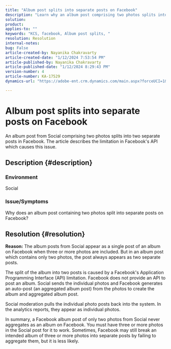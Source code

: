 ```yaml
---
title: "Album post splits into separate posts on Facebook"
description: "Learn why an album post comprising two photos splits into separate posts on Facebook. This is cause by a limitation in Facebook’s API."
solution: 
product: 
applies-to: ""
keywords: "KCS, facebook, Album post splits, "
resolution: Resolution
internal-notes: 
bug: False
article-created-by: Nayanika Chakravarty
article-created-date: "1/12/2024 7:53:54 PM"
article-published-by: Nayanika Chakravarty
article-published-date: "1/12/2024 8:29:43 PM"
version-number: 4
article-number: KA-17529
dynamics-url: "https://adobe-ent.crm.dynamics.com/main.aspx?forceUCI=1&pagetype=entityrecord&etn=knowledgearticle&id=2555394e-84b1-ee11-a569-6045bd006a22"

---
```

# Album post splits into separate posts on Facebook


An album post from Social comprising two photos splits into two separate posts in Facebook. The article describes the limitation in Facebook's API which causes this issue.

## Description {#description}


### <b>Environment</b>

Social

### <b>Issue/Symptoms</b>

Why does an album post containing two photos split into separate posts on Facebook?


## Resolution {#resolution}

<b>Reason:</b>
The album posts from Social appear as a single post of an album on Facebook when three or more photos are included. But in an album post which contains only two photos, the post always appears as two separate posts.

The split of the album into two posts is caused by a Facebook's Application Programming Interface (API) limitation. Facebook does not provide an API to post an album. Social sends the individual photos and Facebook generates an auto-post (an aggregated album post) from the photos to create the album and aggregated album post.

Social moderation pulls the individual photo posts back into the system. In the analytics reports, they appear as individual photos.

In summary, a Facebook album post of only two photos from Social never aggregates as an album on Facebook. You must have three or more photos in the Social post for it to work. Sometimes, Facebook may still break an intended album of three or more photos into separate posts by failing to aggregate them, but it is less likely.
